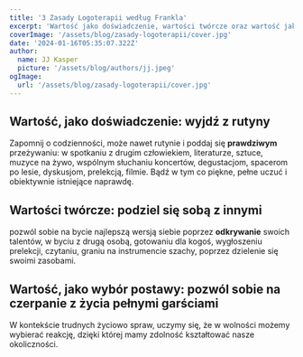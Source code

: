 ```yaml
---
title: '3 Zasady Logoterapii według Frankla'
excerpt: 'Wartość jako doświadczenie, wartości twórcze oraz wartość jako wybór postawy'
coverImage: '/assets/blog/zasady-logoterapii/cover.jpg'
date: '2024-01-16T05:35:07.322Z'
author:
  name: JJ Kasper
  picture: '/assets/blog/authors/jj.jpeg'
ogImage:
  url: '/assets/blog/zasady-logoterapii/cover.jpg'
---
```



## Wartość, jako doświadczenie: wyjdź z rutyny

Zapomnij o codzienności, może nawet rutynie i poddaj się __prawdziwym__ przeżywaniu: w
spotkaniu z drugim człowiekiem, literaturze, sztuce, muzyce na żywo, wspólnym słuchaniu
koncertów, degustacjom, spacerom po lesie, dyskusjom, prelekcją, filmie. Bądź w tym co
piękne, pełne uczuć i obiektywnie istniejące naprawdę.

## Wartości twórcze: podziel się sobą z innymi

pozwól sobie na bycie najlepszą wersją siebie poprzez __odkrywanie__ swoich talentów, w byciu
z drugą osobą, gotowaniu dla kogoś, wygłoszeniu prelekcji, czytaniu, graniu na instrumencie
szachy, poprzez dzielenie się swoimi zasobami.

## Wartość, jako wybór postawy: pozwól sobie na __czerpanie__ z życia pełnymi garściami

W kontekście trudnych życiowo spraw, uczymy się, że w wolności możemy wybierać reakcję,
dzięki której mamy zdolność kształtować nasze okoliczności.
